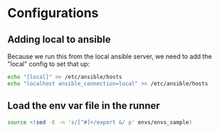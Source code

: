 # Configurations

## Adding local to ansible

Because we run this from the local ansible server, we need to add the "local" config to set that up:

```bash
echo "[local]" >> /etc/ansible/hosts
echo "localhost ansible_connection=local" >> /etc/ansible/hosts
```

## Load the env var file in the runner

```bash
source <(sed -E -n 's/[^#]+/export &/ p' envs/envs_sample)
```
